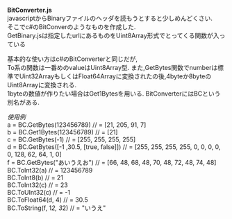 ﻿**BitConverter.js**  
javascriptからBinaryファイルのヘッダを読もうとすると少しめんどくさい.  
そこでc#のBitConverのようなものを作成した.  
GetBinary.jsは指定したurlにあるものをUint8Array形式でとってくる関数が入っている    

基本的な使い方はc#のBitConverterと同じだが,  
To系の関数は一番めのvalueはUint8Array型.
また,GetBytes関数でnumberは標準でUint32ArrayもしくはFloat64Arrayに変換されたの後,4byteか8byteのUint8Arrayに変換される.  
1byteの数値が作りたい場合はGet1Bytesを用いる.
BitConverterにはBCという別名がある.

*使用例*  
    a = BC.GetBytes(123456789) // = [21, 205, 91, 7]  
    b = BC.Get1Bytes(123456789) // = [21]  
    c = BC.GetBytes(-1) // = [255, 255, 255, 255]  
    d = BC.GetBytes([-1 ,30.5, [true, false]]) // = [255, 255, 255, 255, 0, 0, 0, 0, 0, 128, 62, 64, 1, 0]  
    f = BC.GetBytes("あいうえお") // = [66, 48, 68, 48, 70, 48, 72, 48, 74, 48]     
    BC.ToInt32(a) // = 123456789  
    BC.ToInt8(b) // = 21  
    BC.ToInt32(c) // = 23  
    BC.ToUInt32(c) // = -1  
    BC.ToFloat64(d, 4) // = 30.5  
    BC.ToString(f, 1*2, 3*2) // = "いうえ"